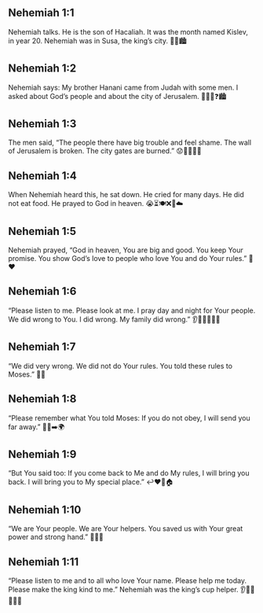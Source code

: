 ## Nehemiah 1:1
Nehemiah talks. He is the son of Hacaliah. It was the month named Kislev, in year 20. Nehemiah was in Susa, the king’s city. 📖📅🏙️
## Nehemiah 1:2
Nehemiah says: My brother Hanani came from Judah with some men. I asked about God’s people and about the city of Jerusalem. 🚶‍♂️👬❓🏙️
## Nehemiah 1:3
The men said, “The people there have big trouble and feel shame. The wall of Jerusalem is broken. The city gates are burned.” 😟🧱💔🔥🚪
## Nehemiah 1:4
When Nehemiah heard this, he sat down. He cried for many days. He did not eat food. He prayed to God in heaven. 😭⏳🍽️❌🙏☁️
## Nehemiah 1:5
Nehemiah prayed, “God in heaven, You are big and good. You keep Your promise. You show God’s love to people who love You and do Your rules.” 🙌❤️
## Nehemiah 1:6
“Please listen to me. Please look at me. I pray day and night for Your people. We did wrong to You. I did wrong. My family did wrong.” 👂👀🌙🌞🙏😔
## Nehemiah 1:7
“We did very wrong. We did not do Your rules. You told these rules to Moses.” 🚫📜
## Nehemiah 1:8
“Please remember what You told Moses: If you do not obey, I will send you far away.” 🧠📝➡️🌍
## Nehemiah 1:9
“But You said too: If you come back to Me and do My rules, I will bring you back. I will bring you to My special place.” ↩️❤️📜🏠
## Nehemiah 1:10
“We are Your people. We are Your helpers. You saved us with Your great power and strong hand.” 👫✊💪
## Nehemiah 1:11
“Please listen to me and to all who love Your name. Please help me today. Please make the king kind to me.” Nehemiah was the king’s cup helper. 👂🙏📅👑🍷🙂

